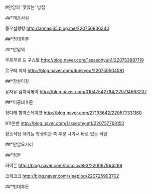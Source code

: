 #안암의 '맛있는' 밥집

##*개운사길

동우설렁탕
http://annasi65.blog.me/220756836340


##*정대후문


##*안암역

무르무르 드 구스토
http://blog.naver.com/1ssseohyun1/220753887119

르구떼 피자
http://blog.naver.com/dunkyoo/220750504581


##*참살이길

유자유 김치떡볶이
http://blog.naver.com/01047542794/220714663207


##*이공대후문

정다래 함박스테이크
http://blog.naver.com/27193642/220577331160

911온반
http://blog.naver.com/1ssseohyun1/220757768150

황소식당
애기능 학생회관 쪽 후문 나가서 바로 있는 식당 

##*안암오거리


##*정문

하이픈
http://blog.naver.com/cocolove93/220087864289

코케코코
http://blog.naver.com/sleeplog/220725903702

##*법대후문

